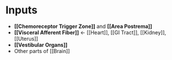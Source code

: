 # Inputs
- **[[Chemoreceptor Trigger Zone]]** and **[[Area Postrema]]**
- **[[Visceral Afferent Fiber]]** <- [[Heart]], [[GI Tract]], [[Kidney]], [[Uterus]]
- **[[Vestibular Organs]]**
- Other parts of [[Brain]]